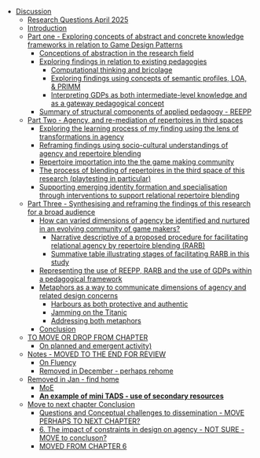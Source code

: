 - <a href="#discussion" id="toc-discussion">Discussion</a>
  - <a href="#research-questions-april-2025"
    id="toc-research-questions-april-2025">Research Questions April 2025</a>
  - <a href="#introduction" id="toc-introduction">Introduction</a>
  - <a
    href="#part-one---exploring-concepts-of-abstract-and-concrete-knowledge-frameworks-in-relation-to-game-design-patterns"
    id="toc-part-one---exploring-concepts-of-abstract-and-concrete-knowledge-frameworks-in-relation-to-game-design-patterns">Part
    one - Exploring concepts of abstract and concrete knowledge frameworks
    in relation to Game Design Patterns</a>
    - <a href="#conceptions-of-abstraction-in-the-research-field"
      id="toc-conceptions-of-abstraction-in-the-research-field">Conceptions of
      abstraction in the research field</a>
    - <a href="#exploring-findings-in-relation-to-existing-pedagogies"
      id="toc-exploring-findings-in-relation-to-existing-pedagogies">Exploring
      findings in relation to existing pedagogies</a>
      - <a href="#computational-thinking-and-bricolage"
        id="toc-computational-thinking-and-bricolage">Computational thinking and
        bricolage</a>
      - <a
        href="#exploring-findings-using-concepts-of-semantic-profiles-loa-primm"
        id="toc-exploring-findings-using-concepts-of-semantic-profiles-loa-primm">Exploring
        findings using concepts of semantic profiles, LOA, &amp; PRIMM</a>
      - <a
        href="#interpreting-gdps-as-both-intermediate-level-knowledge-and-as-a-gateway-pedagogical-concept"
        id="toc-interpreting-gdps-as-both-intermediate-level-knowledge-and-as-a-gateway-pedagogical-concept">Interpreting
        GDPs as both intermediate-level knowledge and as a gateway pedagogical
        concept</a>
    - <a href="#summary-of-structural-components-of-applied-pedagogy---reepp"
      id="toc-summary-of-structural-components-of-applied-pedagogy---reepp">Summary
      of structural components of applied pedagogy - REEPP</a>
  - <a
    href="#part-two---agency-and-re-mediation-of-repertoires-in-third-spaces"
    id="toc-part-two---agency-and-re-mediation-of-repertoires-in-third-spaces">Part
    Two - Agency, and re-mediation of repertoires in third spaces</a>
    - <a
      href="#exploring-the-learning-process-of-my-finding-using-the-lens-of-transformations-in-agency"
      id="toc-exploring-the-learning-process-of-my-finding-using-the-lens-of-transformations-in-agency">Exploring
      the learning process of my finding using the lens of transformations in
      agency</a>
    - <a
      href="#reframing-findings-using-socio-cultural-understandings-of-agency-and-repertoire-blending"
      id="toc-reframing-findings-using-socio-cultural-understandings-of-agency-and-repertoire-blending">Reframing
      findings using socio-cultural understandings of agency and repertoire
      blending</a>
    - <a href="#repertoire-importation-into-the-the-game-making-community"
      id="toc-repertoire-importation-into-the-the-game-making-community">Repertoire
      importation into the the game making community</a>
    - <a
      href="#the-process-of-blending-of-repertoires-in-the-third-space-of-this-research-playtesting-in-particular"
      id="toc-the-process-of-blending-of-repertoires-in-the-third-space-of-this-research-playtesting-in-particular">The
      process of blending of repertoires in the third space of this research
      (playtesting in particular)</a>
    - <a
      href="#supporting-emerging-identity-formation-and-specialisation-through-interventions-to-support-relational-repertoire-blending"
      id="toc-supporting-emerging-identity-formation-and-specialisation-through-interventions-to-support-relational-repertoire-blending">Supporting
      emerging identity formation and specialisation through interventions to
      support relational repertoire blending</a>
  - <a
    href="#part-three---synthesising-and-reframing-the-findings-of-this-research-for-a-broad-audience"
    id="toc-part-three---synthesising-and-reframing-the-findings-of-this-research-for-a-broad-audience">Part
    Three - Synthesising and reframing the findings of this research for a
    broad audience</a>
    - <a
      href="#how-can-varied-dimensions-of-agency-be-identified-and-nurtured-in-an-evolving-community-of-game-makers"
      id="toc-how-can-varied-dimensions-of-agency-be-identified-and-nurtured-in-an-evolving-community-of-game-makers">How
      can varied dimensions of agency be identified and nurtured in an
      evolving community of game makers?</a>
      - <a
        href="#narrative-descriptive-of-a-proposed-procedure-for-facilitating-relational-agency-by-repertoire-blending-rarb"
        id="toc-narrative-descriptive-of-a-proposed-procedure-for-facilitating-relational-agency-by-repertoire-blending-rarb">Narrative
        descriptive of a proposed procedure for facilitating relational agency
        by repertoire blending (RARB)</a>
      - <a
        href="#summative-table-illustrating-stages-of-facilitating-rarb-in-this-study"
        id="toc-summative-table-illustrating-stages-of-facilitating-rarb-in-this-study">Summative
        table illustrating stages of facilitating RARB in this study</a>
    - <a
      href="#representing-the-use-of-reepp-rarb-and-the-use-of-gdps-within-a-pedagogical-framework"
      id="toc-representing-the-use-of-reepp-rarb-and-the-use-of-gdps-within-a-pedagogical-framework">Representing
      the use of REEPP, RARB and the use of GDPs within a pedagogical
      framework</a>
    - <a
      href="#metaphors-as-a-way-to-communicate-dimensions-of-agency-and-related-design-concerns"
      id="toc-metaphors-as-a-way-to-communicate-dimensions-of-agency-and-related-design-concerns">Metaphors
      as a way to communicate dimensions of agency and related design
      concerns</a>
      - <a href="#harbours-as-both-protective-and-authentic"
        id="toc-harbours-as-both-protective-and-authentic">Harbours as both
        protective and authentic</a>
      - <a href="#jamming-on-the-titanic"
        id="toc-jamming-on-the-titanic">Jamming on the Titanic</a>
      - <a href="#addressing-both-metaphors"
        id="toc-addressing-both-metaphors">Addressing both metaphors</a>
    - <a href="#conclusion" id="toc-conclusion">Conclusion</a>
  - <a href="#to-move-or-drop-from-chapter"
    id="toc-to-move-or-drop-from-chapter">TO MOVE OR DROP FROM CHAPTER</a>
    - <a href="#on-planned-and-emergent-activity"
      id="toc-on-planned-and-emergent-activity">On planned and emergent
      activity)</a>
  - <a href="#notes---moved-to-the-end-for-review"
    id="toc-notes---moved-to-the-end-for-review">Notes - MOVED TO THE END
    FOR REVIEW</a>
    - <a href="#on-fluency" id="toc-on-fluency">On Fluency</a>
    - <a href="#removed-in-december---perhaps-rehome"
      id="toc-removed-in-december---perhaps-rehome">Removed in December -
      perhaps rehome</a>
  - <a href="#removed-in-jan---find-home"
    id="toc-removed-in-jan---find-home">Removed in Jan - find home</a>
    - <a href="#moe" id="toc-moe">MoE</a>
    - <a href="#an-example-of-mini-tads---use-of-secondary-resources"
      id="toc-an-example-of-mini-tads---use-of-secondary-resources"><strong>An
      example of mini TADS - use of secondary resources</strong></a>
  - <a href="#move-to-next-chapter-conclusion"
    id="toc-move-to-next-chapter-conclusion">Move to next chapter
    Conclusion</a>
    - <a
      href="#questions-and-conceptual-challenges-to-dissemination---move-perhaps-to-next-chapter"
      id="toc-questions-and-conceptual-challenges-to-dissemination---move-perhaps-to-next-chapter">Questions
      and Conceptual challenges to dissemination - MOVE PERHAPS TO NEXT
      CHAPTER?</a>
    - <a
      href="#the-impact-of-constraints-in-design-on-agency---not-sure--move-to-concluson"
      id="toc-the-impact-of-constraints-in-design-on-agency---not-sure--move-to-concluson">6.
      The impact of constraints in design on agency - NOT SURE -MOVE to
      concluson?</a>
    - <a href="#moved-from-chapter-6" id="toc-moved-from-chapter-6">MOVED FROM
      CHAPTER 6</a>
